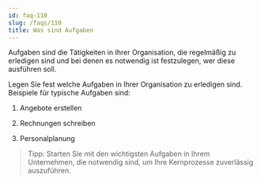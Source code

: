 ```yaml
---
id: faq-110
slug: /faqs/110
title: Was sind Aufgaben
---
```

Aufgaben sind die Tätigkeiten in Ihrer Organisation, die regelmäßig zu erledigen sind und bei denen es notwendig ist festzulegen, wer diese ausführen soll.

Legen Sie fest welche Aufgaben in Ihrer Organisation zu erledigen sind. Beispiele für typische Aufgaben sind:

1.  Angebote erstellen

2.  Rechnungen schreiben

3.  Personalplanung

> Tipp: Starten Sie mit den wichtigsten Aufgaben in Ihrem Unternehmen, die notwendig sind, um Ihre Kernprozesse zuverlässig auszuführen.